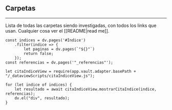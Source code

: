 ## Carpetas
---
Lista de todas las carpetas siendo investigadas, con todos los links que usan. Cualquier cosa ver el [[README|read me]].


```dataviewjs
const indices = dv.pages('#Índice')
	.filter(indice => {
		let paginas = dv.pages(`"${}"`)
		return false;
	});
const referencias = dv.pages('"_referencias"');

let citaIndiceView = require(app.vault.adapter.basePath + "/_dataviewScripts/citaIndiceView.js");

for (let indice of indices) {
	let resultado = await citaIndiceView.mostrarCitaIndice(indice, referencias);
	dv.el("div", resultado);
}
```
